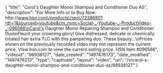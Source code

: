 {
    "title": "Carol's Daughter Monoi Shampoo and Conditioner Duo AS",
    "description": "For More Info or to Buy Now: http:\/\/www.hsn.com\/products\/seo\/7238680?rdr=1&sourceid=youtube&cm_mmc=Social-_-Youtube-_-ProductVideo-_-096566\nCarol's Daughter Monoi Repairing Shampoo and Conditioner Duo\nFlaunt your crowning glory! Give distressed, delicate or chemically treated hair extra TLC with this pampering duo. These beauty...\nPrices shown on the previously recorded video may not represent the current price.  View hsn.com to view the current selling price. HSN Item #096566",
    "videoid": "98938127",
    "date_created": "1497476173",
    "date_modified": "1497476213",
    "type": "captivate",
    "layout": "video",
    "url": "\/v\/carol-s-daughter-monoi-shampoo-and-conditioner-duo-as\/98938127"
}